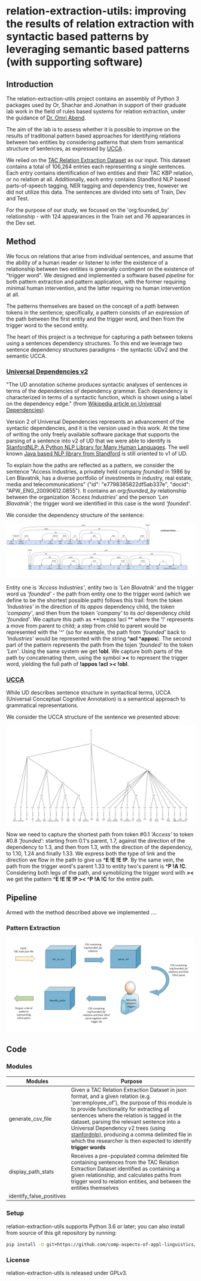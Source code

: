 # relation-extraction-utils: improving the results of relation extraction with syntactic based patterns by leveraging semantic based patterns (with supporting software)

## Introduction

The relation-extraction-utils project contains an assembly of Python 3 packages used by Or, Shachar and Jonathan in support of their graduate lab work in the field of rules based systems for relation extraction, under the guidance of [Dr. Omri Abend](http://www.cs.huji.ac.il/~oabend/).

The aim of the lab is to assess whether it is possible to improve on the results of traditional pattern based approaches for identifying relations between two entities by considering patterns that stem from semantical structure of sentences, as expressed by [UCCA](http://www.cs.huji.ac.il/~oabend/ucca.htm) .

We relied on the [TAC Relation Extraction Dataset](https://catalog.ldc.upenn.edu/LDC2018T24 )  as our input. This dataset contains a total of 106,264 entries each representing a single sentences. Each entry contains identification of two entities and their TAC KBP relation, or no relation at all. Additionally, each entry contains Standford NLP based parts-of-speech tagging, NER tagging and dependency tree, however we did not utilize this data. The sentences are divided into sets of Train, Dev and Test.  

For the purpose of our study, we focused on the 'org:founded_by' relationship - with 124 appearances in the Train set and 76 appearances in the Dev set. 

## Method

We focus on relations that arise from individual sentences, and assume that the ability of a human reader or listener to infer the existence of a relationship between two entities is generally contingent on the existence of  "trigger word".  We designed and implemented a software based *pipeline* for both pattern extraction and pattern application, with the former requiring minimal human intervention, and the latter requiring no human intervention at all. 

The patterns themselves are based on the concept of a *path* between tokens in the sentence; specifically, a pattern consists of an expression of the path between the first entity and the trigger word, and then from the trigger word to the second entity. 

The heart of this project is a technique for capturing a path between tokens using a sentences dependency structures. To this end we leverage two sentence dependency structures paradigms - the syntactic UDv2 and the semantic UCCA. 

### [Universal Dependencies v2](<https://universaldependencies.org/>) 

"The UD annotation scheme produces syntactic analyses of sentences in terms of the dependencies of dependency grammar. Each dependency is characterized in terms of a syntactic function, which is shown using a label on the dependency edge." (from [Wikipedia article on Universal Dependencies](https://universaldependencies.org/)). 

Version 2 of Universal Dependencies represents an advancement of the syntactic dependencies, and it is the version used in this work. At the time of writing the only freely available software package that supports the parsing of a sentence into v2 of UD that we were able to identify is [StanfordNLP: A Python NLP Library for Many Human Languages](<https://github.com/stanfordnlp/stanfordnlp>). The well known [Java based NLP library from Standford](<https://github.com/stanfordnlp/CoreNLP>) is still oriented to v1 of UD.

To explain how the paths are reflected as a pattern, we consider the sentence "Access Industries, a privately held company *founded* in 1986 by Len Blavatnik, has a diverse portfolio of investments in industry, real estate, media and telecommunications" ("id": "e7798385822df5ab337e", "docid": "APW_ENG_20090612.0855"). It contains an *org:founded_by* relationship between the organization *'Access Industries'* and the person *'Len Blavatnik'*; the trigger word we identified in this case is the word *'founded'*.

We consider the dependency structure of the sentence:

![UD v2 dependency tree](images-for-readme/udv2.png)

Entity one is *'Access Industries'*, entity two is *'Len Blavatnik'* and the trigger word us *'founded'* - the path from entity one to the trigger word (which we define to be the shortest possible path) follows this trail: from the token *'Industries'* in the direction of its *appos* dependency child, the token *'company'*, and then from the token *'company'* to its *acl* dependency child *'founded'*. We capture this path as **!appos !acl ** where the '!' represents a move from parent to child; a step from child to parent would be represented with the '^' (so for example, the path from *'founded'* back to *'Industries'* would be represented with the string **^acl ^appos**). The second part of the pattern represents the path from the tojen *'founded'* to the token *'Len'*. Using the same system we get **!obl**. We capture both parts of the path by concatenating them, using the symbol **><** to represent the trigger word, yielding the full path of **!appos !acl >< !obl**.

### [UCCA](<http://www.cs.huji.ac.il/~oabend/ucca.html>)

While UD describes sentence structure in syntactical terms, UCCA (Universal Conceptual Cognitive Annotation) is a semantical approach to grammatical representations.  

We consider the UCCA structure of the sentence we presented above:

![UCCA ](images-for-readme/ucca.png)

Now we need to capture the shortest path from token #0.1 *'Access'* to token #0.8 *'founded'*: starting from 0.1's parent, 1.7, against the direction of the dependency to 1.3, and then from 1.3, with the direction of the dependency, to  1.10, 1.24 and finally 1.33. We express both the type of link and the direction we flow in the path to give us **^E !E !E !P**. By the same vein, the path from the trigger word's parent 1.33 to entity two's parent is **^P !A !C**. Considering both legs of the path, and symoblizing the trigger word with **><**  we get the pattern **^E !E !E !P >< ^P !A !C** for the entire path.

## Pipeline

Armed with the method described above we implemented ....

### Pattern Extraction



![](images-for-readme/path-identification.png)

### 



## Code

### Modules

| Modules | Purpose |
|---|---|
| generate_csv_file | Given a TAC Relation Extraction Dataset in json format, and a given relation (e.g. 'per:employee_of'), the purpose of this module is to provide functionality for extracting all sentences where the relation is tagged in the dataset, parsing the relevant sentence into a Universal Dependency  v2 trees (using [stanfordnlp](<https://stanfordnlp.github.io/stanfordnlp/>)), producing a comma delimited file in which the researcher is then expected to identify **trigger words** |
| display_path_stats | Receives a pre-populated comma delimited file containing sentences from the TAC Relation Extraction Dataset identified as containing a given relationship, and calculates paths from trigger word to relation entities, and between the entities themselves |
| identify_false_positives |  |

### Setup

relation-extraction-utils supports Python 3.6 or later; you can also install from source of this git repository by running:
```bash
pip install -U git+https://github.com/comp-aspects-of-appl-linguistics/relation_extraction_utils.git
```

### License

relation-extraction-utils is released under GPLv3.
